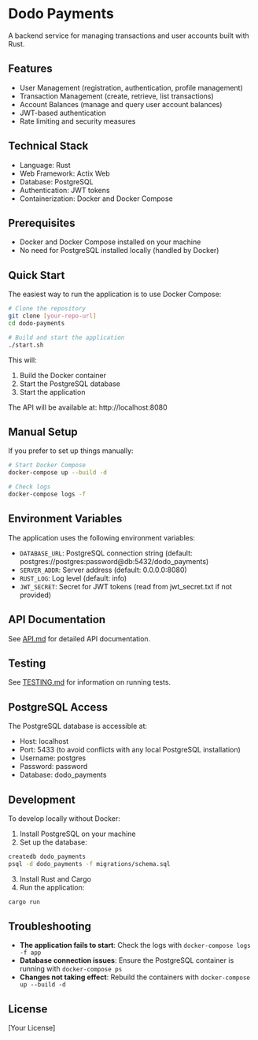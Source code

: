 # Dodo Payments

A backend service for managing transactions and user accounts built with Rust.

## Features

- User Management (registration, authentication, profile management)
- Transaction Management (create, retrieve, list transactions)
- Account Balances (manage and query user account balances)
- JWT-based authentication
- Rate limiting and security measures

## Technical Stack

- Language: Rust
- Web Framework: Actix Web
- Database: PostgreSQL
- Authentication: JWT tokens
- Containerization: Docker and Docker Compose

## Prerequisites

- Docker and Docker Compose installed on your machine
- No need for PostgreSQL installed locally (handled by Docker)

## Quick Start

The easiest way to run the application is to use Docker Compose:

```bash
# Clone the repository
git clone [your-repo-url]
cd dodo-payments

# Build and start the application
./start.sh
```

This will:

1. Build the Docker container
2. Start the PostgreSQL database
3. Start the application

The API will be available at: http://localhost:8080

## Manual Setup

If you prefer to set up things manually:

```bash
# Start Docker Compose
docker-compose up --build -d

# Check logs
docker-compose logs -f
```

## Environment Variables

The application uses the following environment variables:

- `DATABASE_URL`: PostgreSQL connection string (default: postgres://postgres:password@db:5432/dodo_payments)
- `SERVER_ADDR`: Server address (default: 0.0.0.0:8080)
- `RUST_LOG`: Log level (default: info)
- `JWT_SECRET`: Secret for JWT tokens (read from jwt_secret.txt if not provided)

## API Documentation

See [API.md](API.md) for detailed API documentation.

## Testing

See [TESTING.md](TESTING.md) for information on running tests.

## PostgreSQL Access

The PostgreSQL database is accessible at:

- Host: localhost
- Port: 5433 (to avoid conflicts with any local PostgreSQL installation)
- Username: postgres
- Password: password
- Database: dodo_payments

## Development

To develop locally without Docker:

1. Install PostgreSQL on your machine
2. Set up the database:

```bash
createdb dodo_payments
psql -d dodo_payments -f migrations/schema.sql
```

3. Install Rust and Cargo
4. Run the application:

```bash
cargo run
```

## Troubleshooting

- **The application fails to start**: Check the logs with `docker-compose logs -f app`
- **Database connection issues**: Ensure the PostgreSQL container is running with `docker-compose ps`
- **Changes not taking effect**: Rebuild the containers with `docker-compose up --build -d`

## License

[Your License]
